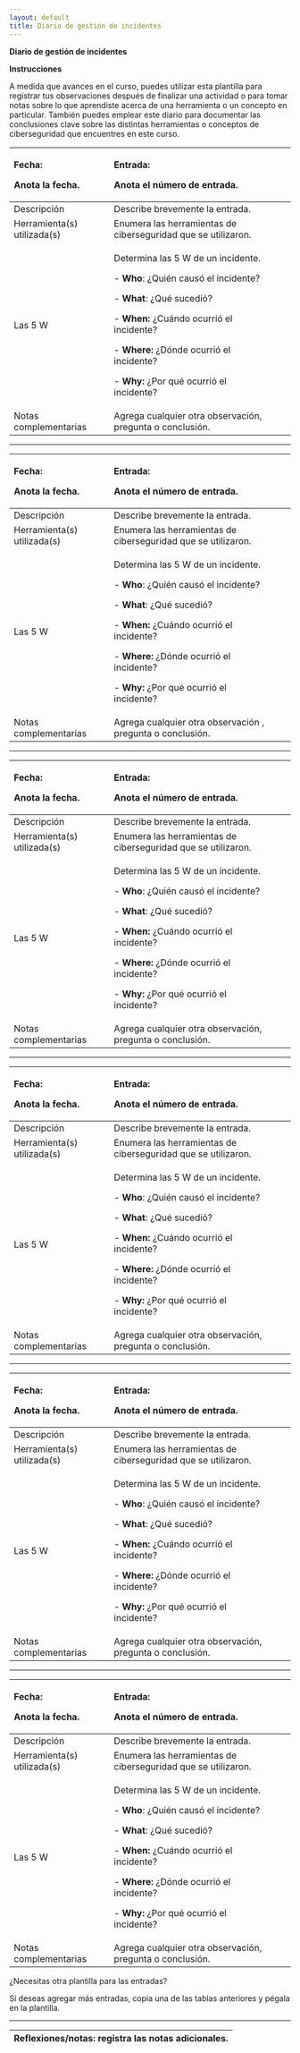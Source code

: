 ```yaml
---
layout: default
title: Diario de gestión de incidentes
---
```


**Diario de gestión de incidentes**

**Instrucciones**

A medida que avances en el curso, puedes utilizar esta plantilla para registrar tus observaciones después de finalizar una actividad o para tomar notas sobre lo que aprendiste acerca de una herramienta o un concepto en particular. También puedes emplear este diario para documentar las conclusiones clave sobre las distintas herramientas o conceptos de ciberseguridad que encuentres en este curso.

|<p>**Fecha:** </p><p>Anota la fecha.</p>|<p>**Entrada:**</p><p>Anota el número de entrada.</p>|||
| :- | :- | :- | :- |
|Descripción|Describe brevemente la entrada.|||
|Herramienta(s) utilizada(s)|Enumera las herramientas de ciberseguridad que se utilizaron.|||
|Las 5 W |<p>Determina las 5 W de un incidente.</p><p>- **Who**: ¿Quién causó el incidente?</p><p>- **What**: ¿Qué sucedió?</p><p>- **When:** ¿Cuándo ocurrió el incidente?</p><p>- **Where:** ¿Dónde ocurrió el incidente?</p><p>- **Why:** ¿Por qué ocurrió el incidente?</p>|||
|Notas complementarias|Agrega cualquier otra observación, pregunta o conclusión.|||

-----

|<p>**Fecha:** </p><p>Anota la fecha.</p>|<p>**Entrada:**</p><p>Anota el número de entrada.</p>|||
| :- | :- | :- | :- |
|Descripción|Describe brevemente la entrada.|||
|Herramienta(s) utilizada(s)|Enumera las herramientas de ciberseguridad que se utilizaron.|||
|Las 5 W |<p>Determina las 5 W de un incidente.</p><p>- **Who**: ¿Quién causó el incidente?</p><p>- **What**: ¿Qué sucedió?</p><p>- **When:** ¿Cuándo ocurrió el incidente?</p><p>- **Where:** ¿Dónde ocurrió el incidente?</p><p>- **Why:** ¿Por qué ocurrió el incidente?</p>|||
|Notas complementarias|Agrega cualquier otra observación , pregunta o conclusión.|||

-----

|<p>**Fecha:** </p><p>Anota la fecha.</p>|<p>**Entrada:**</p><p>Anota el número de entrada.</p>|||
| :- | :- | :- | :- |
|Descripción|Describe brevemente la entrada.|||
|Herramienta(s) utilizada(s)|Enumera las herramientas de ciberseguridad que se utilizaron.|||
|Las 5 W |<p>Determina las 5 W de un incidente.</p><p>- **Who**: ¿Quién causó el incidente?</p><p>- **What**: ¿Qué sucedió?</p><p>- **When:** ¿Cuándo ocurrió el incidente?</p><p>- **Where:** ¿Dónde ocurrió el incidente?</p><p>- **Why:** ¿Por qué ocurrió el incidente?</p>|||
|Notas complementarias|Agrega cualquier otra observación, pregunta o conclusión.|||

-----

|<p>**Fecha:** </p><p>Anota la fecha.</p>|<p>**Entrada:**</p><p>Anota el número de entrada.</p>|||
| :- | :- | :- | :- |
|Descripción|Describe brevemente la entrada.|||
|Herramienta(s) utilizada(s)|Enumera las herramientas de ciberseguridad que se utilizaron.|||
|Las 5 W |<p>Determina las 5 W de un incidente.</p><p>- **Who**: ¿Quién causó el incidente?</p><p>- **What**: ¿Qué sucedió?</p><p>- **When:** ¿Cuándo ocurrió el incidente?</p><p>- **Where:** ¿Dónde ocurrió el incidente?</p><p>- **Why:** ¿Por qué ocurrió el incidente?</p>|||
|Notas complementarias|Agrega cualquier otra observación, pregunta o conclusión.|||


-----

|<p>**Fecha:** </p><p>Anota la fecha.</p>|<p>**Entrada:**</p><p>Anota el número de entrada.</p>|||
| :- | :- | :- | :- |
|Descripción|Describe brevemente la entrada.|||
|Herramienta(s) utilizada(s)|Enumera las herramientas de ciberseguridad que se utilizaron.|||
|Las 5 W |<p>Determina las 5 W de un incidente.</p><p>- **Who**: ¿Quién causó el incidente?</p><p>- **What**: ¿Qué sucedió?</p><p>- **When:** ¿Cuándo ocurrió el incidente?</p><p>- **Where:** ¿Dónde ocurrió el incidente?</p><p>- **Why:** ¿Por qué ocurrió el incidente?</p>|||
|Notas complementarias|Agrega cualquier otra observación, pregunta o conclusión.|||

-----

|<p>**Fecha:** </p><p>Anota la fecha.</p>|<p>**Entrada:**</p><p>Anota el número de entrada.</p>|||
| :- | :- | :- | :- |
|Descripción|Describe brevemente la entrada.|||
|Herramienta(s) utilizada(s)|Enumera las herramientas de ciberseguridad que se utilizaron.|||
|Las 5 W |<p>Determina las 5 W de un incidente.</p><p>- **Who**: ¿Quién causó el incidente?</p><p>- **What**: ¿Qué sucedió?</p><p>- **When:** ¿Cuándo ocurrió el incidente?</p><p>- **Where:** ¿Dónde ocurrió el incidente?</p><p>- **Why:** ¿Por qué ocurrió el incidente?</p>|||
|Notas complementarias|Agrega cualquier otra observación, pregunta o conclusión.|||

<a name="_heading=h.gjdgxs"></a>¿Necesitas otra plantilla para las entradas?

Si deseas agregar más entradas, copia una de las tablas anteriores y pégala en la plantilla.

-----

|Reflexiones/notas: registra las notas adicionales.|
| :- |

